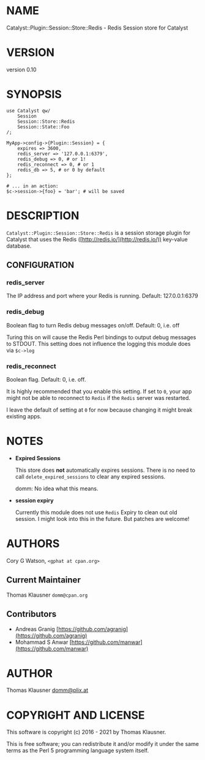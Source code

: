 # NAME

Catalyst::Plugin::Session::Store::Redis - Redis Session store for Catalyst

# VERSION

version 0.10

# SYNOPSIS

    use Catalyst qw/
        Session
        Session::Store::Redis
        Session::State::Foo
    /;
    
    MyApp->config->{Plugin::Session} = {
        expires => 3600,
        redis_server => '127.0.0.1:6379',
        redis_debug => 0, # or 1!
        redis_reconnect => 0, # or 1
        redis_db => 5, # or 0 by default
    };

    # ... in an action:
    $c->session->{foo} = 'bar'; # will be saved

# DESCRIPTION

`Catalyst::Plugin::Session::Store::Redis` is a session storage plugin for
Catalyst that uses the Redis ([http://redis.io/](http://redis.io/)) key-value
database.

## CONFIGURATION

### redis\_server

The IP address and port where your Redis is running. Default: 127.0.0.1:6379

### redis\_debug

Boolean flag to turn Redis debug messages on/off. Default: 0, i.e. off

Turing this on will cause the Redis Perl bindings to output debug
messages to STDOUT. This setting does not influence the logging this
module does via `$c->log`

### redis\_reconnect

Boolean flag. Default: 0, i.e. off.

It is highly recommended that you enable this setting. If set to `0`,
your app might not be able to reconnect to `Redis` if the `Redis`
server was restarted.

I leave the default of setting at `0` for now because changing it
might break existing apps.

# NOTES

- **Expired Sessions**

    This store does **not** automatically expires sessions.  There is no need to
    call `delete_expired_sessions` to clear any expired sessions.

    domm: No idea what this means.

- **session expiry**

    Currently this module does not use `Redis` Expiry to clean out old
    session. I might look into this in the future. But patches are welcome!

# AUTHORS

Cory G Watson, `<gphat at cpan.org>`

## Current Maintainer

Thomas Klausner `domm@cpan.org`

## Contributors

- Andreas Granig [https://github.com/agranig](https://github.com/agranig)
- Mohammad S Anwar [https://github.com/manwar](https://github.com/manwar)

# AUTHOR

Thomas Klausner <domm@plix.at>

# COPYRIGHT AND LICENSE

This software is copyright (c) 2016 - 2021 by Thomas Klausner.

This is free software; you can redistribute it and/or modify it under
the same terms as the Perl 5 programming language system itself.
